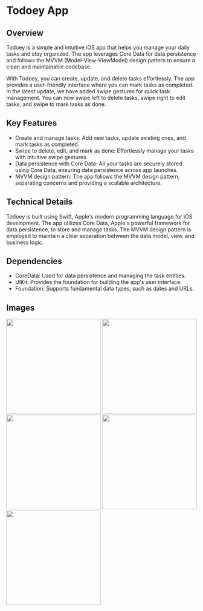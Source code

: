 # Todoey App

## Overview

Todoey is a simple and intuitive iOS app that helps you manage your daily tasks and stay organized. The app leverages Core Data for data persistence and follows the MVVM (Model-View-ViewModel) design pattern to ensure a clean and maintainable codebase.

With Todoey, you can create, update, and delete tasks effortlessly. The app provides a user-friendly interface where you can mark tasks as completed. In the latest update, we have added swipe gestures for quick task management. You can now swipe left to delete tasks, swipe right to edit tasks, and swipe to mark tasks as done.

## Key Features

* Create and manage tasks: Add new tasks, update existing ones, and mark tasks as completed.
* Swipe to delete, edit, and mark as done: Effortlessly manage your tasks with intuitive swipe gestures.
* Data persistence with Core Data: All your tasks are securely stored using Core Data, ensuring data persistence across app launches.
* MVVM design pattern: The app follows the MVVM design pattern, separating concerns and providing a scalable architecture.


## Technical Details

Todoey is built using Swift, Apple's modern programming language for iOS development. The app utilizes Core Data, Apple's powerful framework for data persistence, to store and manage tasks. The MVVM design pattern is employed to maintain a clear separation between the data model, view, and business logic.

## Dependencies

* CoreData: Used for data persistence and managing the task entities.
* UIKit: Provides the foundation for building the app's user interface.
* Foundation: Supports fundamental data types, such as dates and URLs.

## Images

<img src="https://github.com/muradfarhat/Todoey-App/assets/92052407/465d59bf-bc43-437d-8c55-6b63eb2c1220" width="250">
<img src="https://github.com/muradfarhat/Todoey-App/assets/92052407/1309a999-da57-4d55-a0b6-cc9c583e05c7" width="250">
<img src="https://github.com/muradfarhat/Todoey-App/assets/92052407/28c7c419-8f90-441a-bcb4-4adb4cb475de" width="250">
<img src="https://github.com/muradfarhat/Todoey-App/assets/92052407/c4d00389-376a-4b7d-a73f-dfd54e3191d9" width="250">
<img src="https://github.com/muradfarhat/Todoey-App/assets/92052407/56f92db8-6b57-44b2-baba-8cab8d6da926" width="250">
